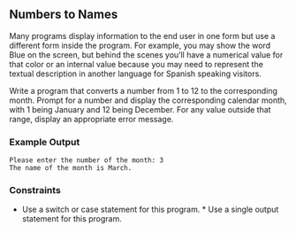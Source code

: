 ## Numbers to Names

Many programs display information to the end user in one form but use a different form inside the program. For example, you may show the word Blue on the screen, but behind the scenes you’ll have a numerical value for that color or an internal value because you may need to represent the textual description in another language for Spanish speaking visitors.

Write a program that converts a number from 1 to 12 to the corresponding month. Prompt for a number and display the corresponding calendar month, with 1 being January and 12 being December. For any value outside that range, display an appropriate error message.

### Example Output

```
Please enter the number of the month: 3
The name of the month is March.
```

### Constraints

* Use a switch or case statement for this program. * Use a single output statement for this program.